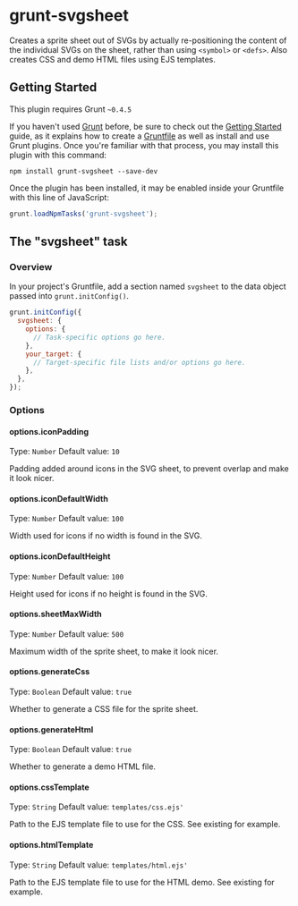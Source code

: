 # grunt-svgsheet

Creates a sprite sheet out of SVGs by actually re-positioning the content of the individual SVGs on the sheet, rather than using `<symbol>` or `<defs>`. Also creates CSS and demo HTML files using EJS templates.

## Getting Started
This plugin requires Grunt `~0.4.5`

If you haven't used [Grunt](http://gruntjs.com/) before, be sure to check out the [Getting Started](http://gruntjs.com/getting-started) guide, as it explains how to create a [Gruntfile](http://gruntjs.com/sample-gruntfile) as well as install and use Grunt plugins. Once you're familiar with that process, you may install this plugin with this command:

```shell
npm install grunt-svgsheet --save-dev
```

Once the plugin has been installed, it may be enabled inside your Gruntfile with this line of JavaScript:

```js
grunt.loadNpmTasks('grunt-svgsheet');
```

## The "svgsheet" task

### Overview
In your project's Gruntfile, add a section named `svgsheet` to the data object passed into `grunt.initConfig()`.

```js
grunt.initConfig({
  svgsheet: {
    options: {
      // Task-specific options go here.
    },
    your_target: {
      // Target-specific file lists and/or options go here.
    },
  },
});
```

### Options

#### options.iconPadding
Type: `Number`
Default value: `10`

Padding added around icons in the SVG sheet, to prevent overlap and make it look nicer.

#### options.iconDefaultWidth
Type: `Number`
Default value: `100`

Width used for icons if no width is found in the SVG.

#### options.iconDefaultHeight
Type: `Number`
Default value: `100`

Height used for icons if no height is found in the SVG.

#### options.sheetMaxWidth
Type: `Number`
Default value: `500`

Maximum width of the sprite sheet, to make it look nicer.

#### options.generateCss
Type: `Boolean`
Default value: `true`

Whether to generate a CSS file for the sprite sheet.

#### options.generateHtml
Type: `Boolean`
Default value: `true`

Whether to generate a demo HTML file.

#### options.cssTemplate
Type: `String`
Default value: `templates/css.ejs'`

Path to the EJS template file to use for the CSS. See existing for example.

#### options.htmlTemplate
Type: `String`
Default value: `templates/html.ejs'`

Path to the EJS template file to use for the HTML demo. See existing for example.

